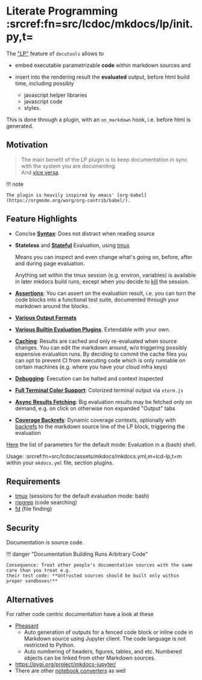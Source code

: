 # Literate Programming :srcref:fn=src/lcdoc/mkdocs/lp/__init__.py,t=

The ["LP"](https://en.wikipedia.org/wiki/Literate_programming) feature of `docutools` allows to

- embed executable parametrizable **code** within markdown sources and
- insert into the rendering result the **evaluated** output, before html build time, including
  possibly

    - javascript helper libraries
    - javascript code
    - styles.

This is done through a plugin, with an `on_markdown` hook, i.e. before html is generated.


## Motivation

> The main benefit of the LP plugin is to keep documentation in sync with the system you are documenting.  
> And [vice versa](./parameters.md#asserts).

!!! note

    The plugin is heavily inspired by emacs' [org-babel](https://orgmode.org/worg/org-contrib/babel/).



## Feature Highlights

- Concise **[Syntax](./syntax.md)**: Does not distract when reading source

- **Stateless** and [**Stateful**](./sessions.md) Evaluation, using
  [tmux][tmux]  

  Means you can inspect and even change what's going on, before, after and during page evaluation.

  Anything set within the tmux session (e.g. environ, variables) is available in later mkdocs build
  runs, except when you decide to [kill](./parameters#kill_session) the session.

- [**Assertions**](./parameters.md#asserts): You can assert on the evaluation result, i.e. you can
  turn the code blocks into a functional test suite, documented through your markdown around the
  blocks.

- [**Various Output Formats**](./parameters.md#fmt)

- [**Various Builtin Evaluation Plugins**](./plugs/_index.md). Extendable with your own.

- [**Caching**](./eval.md): Results are cached and only re-evaluated when source changes. You can edit the
  markdown around, w/o triggering possibly expensive evaluation runs. 
  By deciding to commit the cache files you can opt to prevent CI from executing code which is only
  runnable on certain machines (e.g. where you have your cloud infra keys)

- [**Debugging**](./parameters.md#pdb): Execution can be halted and context inspected

- [**Full Terminal Color Support**](./xterm.md): Colorized terminal output via `xterm.js`  

- [**Async Results Fetching**](./async.md): Big evaluation results may be fetched only on demand, e.g. on click on
  otherwise non expanded "Output" tabs

- [**Coverage Backrefs**](./python/cov_report/): Dynamic coverage contexts, optionally with
  [backrefs](../../about/coverage.md) to the markdown source line of the LP block, triggering the evaluation


[Here](./parameters.md) the list of parameters for the default mode: Evaluation in a (bash) shell.

Usage: :srcref:fn=src/lcdoc/assets/mkdocs/mkdocs.yml,m=lcd-lp,t=m within your `mkdocs.yml` file,
section plugins.

## Requirements

- [tmux][tmux] (sessions for the default evaluation mode: bash)
- [ripgrep][rg] (code searching)
- [fd][fd] (file finding)

## Security

Documentation is source code.

!!! danger "Documentation Building Runs Arbitrary Code"

    Consequence: Treat other people's documentation sources with the same care than you treat e.g.
    their test code: **Untrusted sources should be built only within proper sandboxes!**

## Alternatives

For rather code centric documentation have a look at these

- [Pheasant](https://pheasant.daizutabi.net/)
    - Auto generation of outputs for a fenced code block or inline code in Markdown source using Jupyter client. The code language is not restricted to Python.
    - Auto numbering of headers, figures, tables, and etc. Numbered objects can be linked from other Markdown sources.
- https://pypi.org/project/mkdocs-jupyter/
- There are other [notebook converters][1] as well

[1]: https://github.com/mkdocs/mkdocs/wiki/MkDocs-Plugins#navigation--page-building


[tmux]: https://en.wikipedia.org/wiki/Tmux
[rg]: https://github.com/BurntSushi/ripgrep
[fd]: https://github.com/sharkdp/fd
